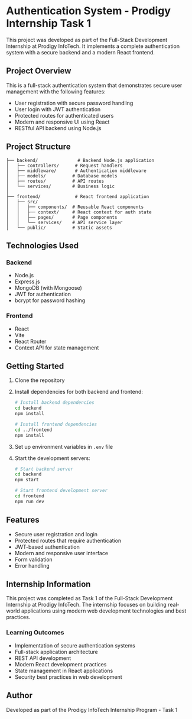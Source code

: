 # Authentication System - Prodigy Internship Task 1

This project was developed as part of the Full-Stack Development Internship at Prodigy InfoTech. It implements a complete authentication system with a secure backend and a modern React frontend.

## Project Overview

This is a full-stack authentication system that demonstrates secure user management with the following features:

- User registration with secure password handling
- User login with JWT authentication
- Protected routes for authenticated users
- Modern and responsive UI using React
- RESTful API backend using Node.js

## Project Structure

```
├── backend/               # Backend Node.js application
│   ├── controllers/      # Request handlers
│   ├── middleware/       # Authentication middleware
│   ├── models/          # Database models
│   ├── routes/          # API routes
│   └── services/        # Business logic
│
├── frontend/             # React frontend application
│   ├── src/
│   │   ├── components/  # Reusable React components
│   │   ├── context/     # React context for auth state
│   │   ├── pages/       # Page components
│   │   └── services/    # API service layer
│   └── public/          # Static assets
```

## Technologies Used

### Backend

- Node.js
- Express.js
- MongoDB (with Mongoose)
- JWT for authentication
- bcrypt for password hashing

### Frontend

- React
- Vite
- React Router
- Context API for state management

## Getting Started

1. Clone the repository
2. Install dependencies for both backend and frontend:

   ```bash
   # Install backend dependencies
   cd backend
   npm install

   # Install frontend dependencies
   cd ../frontend
   npm install
   ```

3. Set up environment variables in `.env` file
4. Start the development servers:

   ```bash
   # Start backend server
   cd backend
   npm start

   # Start frontend development server
   cd frontend
   npm run dev
   ```

## Features

- Secure user registration and login
- Protected routes that require authentication
- JWT-based authentication
- Modern and responsive user interface
- Form validation
- Error handling

## Internship Information

This project was completed as Task 1 of the Full-Stack Development Internship at Prodigy InfoTech. The internship focuses on building real-world applications using modern web development technologies and best practices.

### Learning Outcomes

- Implementation of secure authentication systems
- Full-stack application architecture
- REST API development
- Modern React development practices
- State management in React applications
- Security best practices in web development

## Author

Developed as part of the Prodigy InfoTech Internship Program - Task 1
